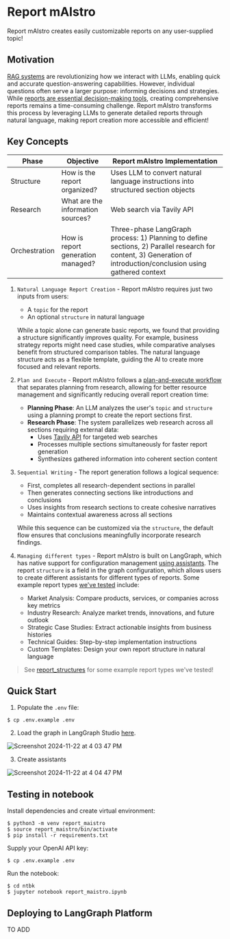 # Report mAIstro

Report mAIstro creates easily customizable reports on any user-supplied topic!

## Motivation 

[RAG systems](https://github.com/langchain-ai/rag-from-scratch) are revolutionizing how we interact with LLMs, enabling quick and accurate question-answering capabilities. However, individual questions often serve a larger purpose: informing decisions and strategies. While [reports are essential decision-making tools](https://jxnl.co/writing/2024/06/05/predictions-for-the-future-of-rag/), creating comprehensive reports remains a time-consuming challenge. Report mAIstro transforms this process by leveraging LLMs to generate detailed reports through natural language, making report creation more accessible and efficient!

## Key Concepts

| Phase | Objective | Report mAIstro Implementation |
|-------|-----------|------------------------------|
| Structure | How is the report organized? | Uses LLM to convert natural language instructions into structured section objects |
| Research | What are the information sources? | Web search via Tavily API |
| Orchestration | How is report generation managed? | Three-phase LangGraph process: 1) Planning to define sections, 2) Parallel research for content, 3) Generation of introduction/conclusion using gathered context |

1. `Natural Language Report Creation` - Report mAIstro requires just two inputs from users:
   - A `topic` for the report
   - An optional `structure` in natural language

   While a topic alone can generate basic reports, we found that providing a structure significantly improves quality. For example, business strategy reports might need case studies, while comparative analyses benefit from structured comparison tables. The natural language structure acts as a flexible template, guiding the AI to create more focused and relevant reports.

2. `Plan and Execute` - Report mAIstro follows a [plan-and-execute workflow](https://github.com/assafelovic/gpt-researcher) that separates planning from research, allowing for better resource management and significantly reducing overall report creation time:

   - **Planning Phase**: An LLM analyzes the user's `topic` and `structure` using a planning prompt to create the report sections first. 
   - **Research Phase**: The system parallelizes web research across all sections requiring external data:
     - Uses [Tavily API](https://tavily.com/) for targeted web searches
     - Processes multiple sections simultaneously for faster report generation
     - Synthesizes gathered information into coherent section content
   
3. `Sequential Writing` - The report generation follows a logical sequence:
   - First, completes all research-dependent sections in parallel
   - Then generates connecting sections like introductions and conclusions
   - Uses insights from research sections to create cohesive narratives
   - Maintains contextual awareness across all sections
   
   While this sequence can be customized via the `structure`, the default flow ensures that conclusions meaningfully incorporate research findings.

4. `Managing different types` - Report mAIstro is built on LangGraph, which has native support for configuration management [using assistants](https://langchain-ai.github.io/langgraph/concepts/assistants/). The report `structure` is a field in the graph configuration, which allows users to create different assistants for different types of reports. Some example report types [we've tested](https://github.com/langchain-ai/report-maistro/tree/main/ntbk/report_maistro.ipynb) include:
   - Market Analysis: Compare products, services, or companies across key metrics
   - Industry Research: Analyze market trends, innovations, and future outlook
   - Strategic Case Studies: Extract actionable insights from business histories
   - Technical Guides: Step-by-step implementation instructions
   - Custom Templates: Design your own report structure in natural language

> See [report_structures](report_structures/) for some example report types we've tested! 

## Quick Start

1. Populate the `.env` file: 
```
$ cp .env.example .env
```

2. Load the graph in LangGraph Studio [here](https://github.com/langchain-ai/langgraph-studio?tab=readme-ov-file#download).

![Screenshot 2024-11-22 at 4 03 47 PM](https://github.com/user-attachments/assets/34a5504d-fa97-4076-9bb8-2f0ecc0352ca)

3. Create assistants
 
![Screenshot 2024-11-22 at 4 04 47 PM](https://github.com/user-attachments/assets/7a488a5e-a768-4113-bce4-3fb2b479dc5e)

## Testing in notebook

Install dependencies and create virtual environment:
```
$ python3 -m venv report_maistro
$ source report_maistro/bin/activate
$ pip install -r requirements.txt
```

Supply your OpenAI API key:
```
$ cp .env.example .env
```

Run the notebook:
```
$ cd ntbk
$ jupyter notebook report_maistro.ipynb
```

## Deploying to LangGraph Platform 

TO ADD

